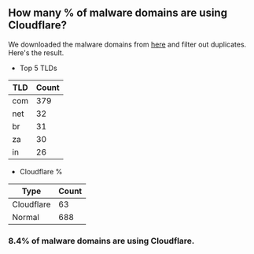 ## How many % of malware domains are using Cloudflare?


We downloaded the malware domains from [here](https://urlhaus.abuse.ch) and filter out duplicates.
Here's the result.


[//]: # (start replacement)


- Top 5 TLDs

| TLD | Count |
| --- | --- |
| com | 379 |
| net | 32 |
| br | 31 |
| za | 30 |
| in | 26 |


- Cloudflare %

| Type | Count |
| --- | --- |
| Cloudflare | 63 |
| Normal | 688 |


### 8.4% of malware domains are using Cloudflare.